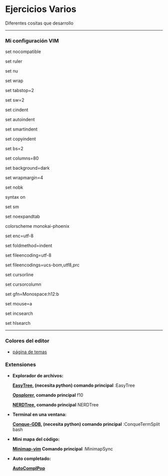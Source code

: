 # Ejercicios Varios

Diferentes cositas que desarrollo

--------------------
### Mi configuración VIM

set nocompatible

set ruler

set nu

set wrap

set tabstop=2

set sw=2

set cindent

set autoindent

set smartindent

set copyindent

set bs=2

set columns=80

set background=dark

set wrapmargin=4

set nobk

syntax on

set sm

set noexpandtab

colorscheme monokai-phoenix

set enc=utf-8

set foldmethod=indent

set fileencoding=utf-8

set fileencodings=ucs-bom,utf8,prc

set cursorline

set cursorcolumn

set gfn=Monospace:h12:b

set mouse=a

set incsearch

set hlsearch

---------------------
### Colores del editor
* [página de temas](http://vimcolors.com/)
### Extensiones
* **Explorador de archivos:**

     **[EasyTree](https://github.com/troydm/easytree.vim), (necesita python) comando principal** :EasyTree
     
     **[Opsplorer](https://github.com/pschiel/opsplorer), comando principal** f10
     
     **[NERDTree](https://github.com/scrooloose/nerdtree), comando principal** NERDTree

* **Terminal en una ventana:** 
      
     **[Conque-GDB](https://github.com/vim-scripts/Conque-GDB), (necesita python) comando principal** :ConqueTermSplit bash

* **Mini mapa del código:** 
    
    **[Minimap-vim](https://github.com/koron/minimap-vim) Comando principal** :MinimapSync
     
* **Auto completado:** 

    **[AutoComplPop](https://github.com/vim-scripts/AutoComplPop)** 
